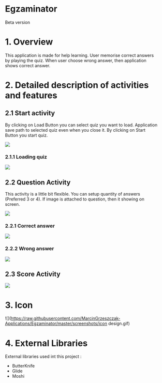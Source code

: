 # Egzaminator

 Beta version


# 1. Overview
  This application is made for help learning. 
  User memorise correct answers by playing the quiz.
  When user choose wrong answer, then application shows correct answer.
  

# 2. Detailed description of activities and features

  ## 2.1 Start activity
  
  By clicking on Load Button you can select quiz you want to load.
  Application save path to selected quiz even when you close it.
  By clicking on Start Button you start quiz.
  
  
  ![](https://raw.githubusercontent.com/MarcinGrzeszczak-Applications/Egzaminator/master/screenshots/start_Activity.png)
  

   ### 2.1.1 Loading quiz
    
  
  ![](https://raw.githubusercontent.com/MarcinGrzeszczak-Applications/Egzaminator/master/screenshots/load_Test.gif)

  
  
  ## 2.2 Question Activity
  
  This activity is a little bit flexible. You can setup quantity of answers (Preferred 3 or 4).
  If image is attached to question, then it showing on screen.
  
  ![](https://raw.githubusercontent.com/MarcinGrzeszczak-Applications/Egzaminator/master/screenshots/question_Activity.png)
  
  
   ### 2.2.1 Correct answer
   
   ![](https://raw.githubusercontent.com/MarcinGrzeszczak-Applications/Egzaminator/master/screenshots/correct_Answer.gif)
   
   
   ### 2.2.2 Wrong answer
   
   ![](https://raw.githubusercontent.com/MarcinGrzeszczak-Applications/Egzaminator/master/screenshots/wrong_Answer.gif)


   ## 2.3 Score Activity
   
   ![](https://raw.githubusercontent.com/MarcinGrzeszczak-Applications/Egzaminator/master/screenshots/score_Activity.gif)


# 3. Icon

![](https://raw.githubusercontent.com/MarcinGrzeszczak-Applications/Egzaminator/master/screenshots/icon design.gif)
   

# 4. External Libraries
External libraries used int this project :
* ButterKnife
* Glide
* Moshi
